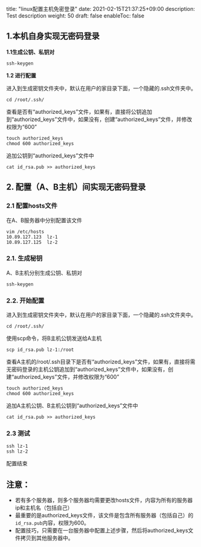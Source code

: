 title: "linux配置主机免密登录"
date: 2021-02-15T21:37:25+09:00
description: Test description
weight: 50
draft: false
enableToc: false



## 1.本机自身实现无密码登录

**1.1生成公钥、私钥对**

```
ssh-keygen
```

**1.2 进行配置**

进入到生成密钥文件夹中，默认在用户的家目录下面，一个隐藏的.ssh文件夹中。

```
cd /root/.ssh/
```

查看是否有“authorized_keys”文件，如果有，直接将公钥追加到“authorized_keys”文件中，如果没有，创建“authorized_keys”文件，并修改权限为“600”

```
touch authorized_keys
chmod 600 authorized_keys 
```

追加公钥到“authorized_keys”文件中

```
cat id_rsa.pub >> authorized_keys 
```

## 2. 配置（A、B主机）间实现无密码登录

### 2.1 配置hosts文件

在A、B服务器中分别配置该文件

```
vim /etc/hosts
10.89.127.123  lz-1
10.89.127.125  lz-2
```

### 2.1. 生成秘钥

A、B主机分别生成公钥、私钥对

```
ssh-keygen
```

### 2.2. 开始配置

进入到生成密钥文件夹中，默认在用户的家目录下面，一个隐藏的.ssh文件夹中。

```
cd /root/.ssh/
```

使用scp命令，将B主机公钥发送给A主机

```
scp id_rsa.pub lz-1:/root
```

查看A主机的/root/.ssh目录下是否有“authorized_keys”文件，如果有，直接将需无密码登录的主机公钥追加到“authorized_keys”文件中，如果没有，创建“authorized_keys”文件，并修改权限为“600”

```
touch authorized_keys
chmod 600 authorized_keys
```

追加A主机公钥、B主机公钥到“authorized_keys”文件中

```
cat id_rsa.pub >> authorized_keys 
```

### 2.3 测试

```
ssh lz-1
ssh lz-2
```

配置结束

## 注意：

- 若有多个服务器，则多个服务器均需要更改hosts文件，内容为所有的服务器ip和主机名（包括自己）
- 最重要的是authorized_keys文件，该文件是包含所有服务器（包括自己）的`id_rsa.pub`内容，权限为600。
- 配置技巧，只需要在一台服务器中配置上述步骤，然后将authorized_keys文件拷贝到其他服务器中。